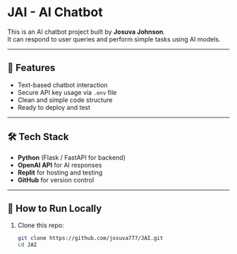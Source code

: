# JAI - AI Chatbot

This is an AI chatbot project built by **Josuva Johnson**.  
It can respond to user queries and perform simple tasks using AI models.  

---

## 🚀 Features
- Text-based chatbot interaction  
- Secure API key usage via `.env` file  
- Clean and simple code structure  
- Ready to deploy and test  

---

## 🛠️ Tech Stack
- **Python** (Flask / FastAPI for backend)  
- **OpenAI API** for AI responses  
- **Replit** for hosting and testing  
- **GitHub** for version control  

---

## 📂 How to Run Locally
1. Clone this repo:
   ```bash
   git clone https://github.com/josuva777/JAI.git
   cd JAI

